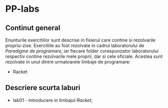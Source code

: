 # PP-labs

## Continut general

Enunturile exercitiilor sunt descrise in fisierul care contine si rezolvarile
propriu-zise. Exercitiile au fost rezolvate in cadrul laboratorului de *Paradigme
de programare*, iar fiecare folder corespunzator laboratorului respectiv contine
rezolvarile mele proprii, dar si cele oficiale. Acestea sunt rezolvate in unul
dintre urmatoarele limbaje de programare:

* Racket

## Descriere scurta laburi

* lab01 - introducere in limbajul *Racket*;

